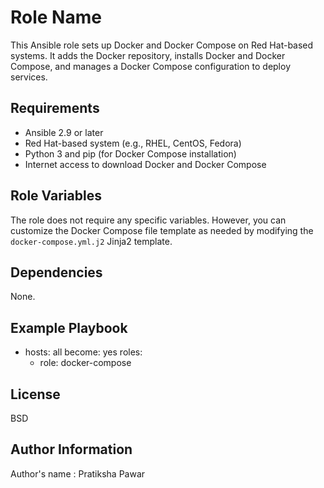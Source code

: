 Role Name
=========

This Ansible role sets up Docker and Docker Compose on Red Hat-based systems. It adds the Docker repository, installs Docker and Docker Compose, and manages a Docker Compose configuration to deploy services.

Requirements
------------

- Ansible 2.9 or later
- Red Hat-based system (e.g., RHEL, CentOS, Fedora)
- Python 3 and pip (for Docker Compose installation)
- Internet access to download Docker and Docker Compose

Role Variables
--------------

The role does not require any specific variables. However, you can customize the Docker Compose file template as needed by modifying the `docker-compose.yml.j2` Jinja2 template.

Dependencies
------------

None.

Example Playbook
----------------

- hosts: all
  become: yes
  roles:
    - role: docker-compose

License
-------

BSD

Author Information
------------------

Author's name : Pratiksha Pawar
